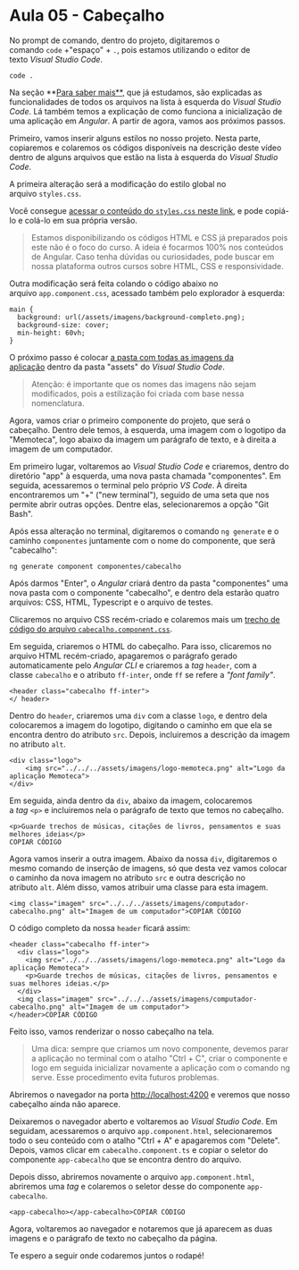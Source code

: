 # Aula 05 - Cabeçalho

No prompt de comando, dentro do projeto, digitaremos o comando `code` +"espaço" + `.`, pois estamos utilizando o editor de texto *Visual Studio Code*.

```
code .
```

Na seção **[Para saber mais**,](https://cursos.alura.com.br/course/angular-explorando-framework/task/110853) que já estudamos, são explicadas as funcionalidades de todos os arquivos na lista à esquerda do *Visual Studio Code*. Lá também temos a explicação de como funciona a inicialização de uma aplicação em *Angular*. A partir de agora, vamos aos próximos passos.

Primeiro, vamos inserir alguns estilos no nosso projeto. Nesta parte, copiaremos e colaremos os códigos disponíveis na descrição deste vídeo dentro de alguns arquivos que estão na lista à esquerda do *Visual Studio Code*.

A primeira alteração será a modificação do estilo global no arquivo `styles.css`.

Você consegue [acessar o conteúdo do `styles.css` neste link](https://github.com/alura-cursos/2438-angular-memoteca/blob/aula-1/src/styles.css), e pode copiá-lo e colá-lo em sua própria versão.

> Estamos disponibilizando os códigos HTML e CSS já preparados pois este não é o foco do curso. A ideia é focarmos 100% nos conteúdos de Angular. Caso tenha dúvidas ou curiosidades, pode buscar em nossa plataforma outros cursos sobre HTML, CSS e responsividade.
> 

Outra modificação será feita colando o código abaixo no arquivo `app.component.css`, acessado também pelo explorador à esquerda:

```
main {
  background: url(/assets/imagens/background-completo.png);
  background-size: cover;
  min-height: 60vh;
}
```

O próximo passo é colocar [a pasta com todas as imagens da aplicação](https://caelum-online-public.s3.amazonaws.com/2438-angular-comecando-framework/01/imagens-angular.zip) dentro da pasta "assets" do *Visual Studio Code*.

> Atenção: é importante que os nomes das imagens não sejam modificados, pois a estilização foi criada com base nessa nomenclatura.
> 

Agora, vamos criar o primeiro componente do projeto, que será o cabeçalho. Dentro dele temos, à esquerda, uma imagem com o logotipo da "Memoteca", logo abaixo da imagem um parágrafo de texto, e à direita a imagem de um computador.

Em primeiro lugar, voltaremos ao *Visual Studio Code* e criaremos, dentro do diretório "app" à esquerda, uma nova pasta chamada "componentes". Em seguida, acessaremos o terminal pelo próprio *VS Code*. À direita encontraremos um "+" ("new terminal"), seguido de uma seta que nos permite abrir outras opções. Dentre elas, selecionaremos a opção "Git Bash".

Após essa alteração no terminal, digitaremos o comando `ng generate` e o caminho `componentes` juntamente com o nome do componente, que será "cabecalho":

```
ng generate component componentes/cabecalho
```

Após darmos "Enter", o *Angular* criará dentro da pasta "componentes" uma nova pasta com o componente "cabecalho", e dentro dela estarão quatro arquivos: CSS, HTML, Typescript e o arquivo de testes.

Clicaremos no arquivo CSS recém-criado e colaremos mais um [trecho de código do arquivo `cabecalho.component.css`](https://github.com/alura-cursos/2438-angular-memoteca/blob/aula-1/src/app/componentes/cabecalho/cabecalho.component.css).

Em seguida, criaremos o HTML do cabeçalho. Para isso, clicaremos no arquivo HTML recém-criado, apagaremos o parágrafo gerado automaticamente pelo *Angular CLI* e criaremos a *tag* `header`, com a classe `cabecalho` e o atributo `ff-inter`, onde `ff` se refere a *"font family"*.

```
<header class="cabecalho ff-inter">
</ header>
```

Dentro do `header`, criaremos uma `div` com a classe `logo`, e dentro dela colocaremos a imagem do logotipo, digitando o caminho em que ela se encontra dentro do atributo `src`. Depois, incluiremos a descrição da imagem no atributo `alt`.

```
<div class="logo">
    <img src="../../../assets/imagens/logo-memoteca.png" alt="Logo da aplicação Memoteca">
</div>
```

Em seguida, ainda dentro da `div`, abaixo da imagem, colocaremos a *tag* `<p>` e incluiremos nela o parágrafo de texto que temos no cabeçalho.

```
<p>Guarde trechos de músicas, citações de livros, pensamentos e suas melhores ideias</p>
COPIAR CÓDIGO
```

Agora vamos inserir a outra imagem. Abaixo da nossa `div`, digitaremos o mesmo comando de inserção de imagens, só que desta vez vamos colocar o caminho da nova imagem no atributo `src` e outra descrição no atributo `alt`. Além disso, vamos atribuir uma classe para esta imagem.

```
<img class="imagem" src="../../../assets/imagens/computador-cabecalho.png" alt="Imagem de um computador">COPIAR CÓDIGO
```

O código completo da nossa `header` ficará assim:

```
<header class="cabecalho ff-inter">
  <div class="logo">
    <img src="../../../assets/imagens/logo-memoteca.png" alt="Logo da aplicação Memoteca">
    <p>Guarde trechos de músicas, citações de livros, pensamentos e suas melhores ideias.</p>
  </div>
  <img class="imagem" src="../../../assets/imagens/computador-cabecalho.png" alt="Imagem de um computador">
</header>COPIAR CÓDIGO
```

Feito isso, vamos renderizar o nosso cabeçalho na tela.

> Uma dica: sempre que criamos um novo componente, devemos parar a aplicação no terminal com o atalho "Ctrl + C", criar o componente e logo em seguida inicializar novamente a aplicação com o comando ng serve. Esse procedimento evita futuros problemas.
> 

Abriremos o navegador na porta [http://localhost:4200](http://localhost:4200/) e veremos que nosso cabeçalho ainda não aparece.

Deixaremos o navegador aberto e voltaremos ao *Visual Studio Code*. Em seguidam, acessaremos o arquivo `app.component.html`, selecionaremos todo o seu conteúdo com o atalho "Ctrl + A" e apagaremos com "Delete". Depois, vamos clicar em `cabecalho.component.ts` e copiar o seletor do componente `app-cabecalho` que se encontra dentro do arquivo.

Depois disso, abriremos novamente o arquivo `app.component.html`, abriremos uma *tag* e colaremos o seletor desse do componente `app-cabecalho`.

```
<app-cabecalho></app-cabecalho>COPIAR CÓDIGO
```

Agora, voltaremos ao navegador e notaremos que já aparecem as duas imagens e o parágrafo de texto no cabeçalho da página.

Te espero a seguir onde codaremos juntos o rodapé!